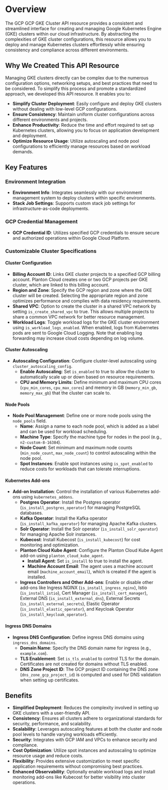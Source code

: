 # Overview

The GCP GCP GKE Cluster API resource provides a consistent and streamlined interface for creating and managing Google Kubernetes Engine (GKE) clusters within our cloud infrastructure. By abstracting the complexities of GKE cluster configurations, this resource allows you to deploy and manage Kubernetes clusters effortlessly while ensuring consistency and compliance across different environments.

## Why We Created This API Resource

Managing GKE clusters directly can be complex due to the numerous configuration options, networking setups, and best practices that need to be considered. To simplify this process and promote a standardized approach, we developed this API resource. It enables you to:

- **Simplify Cluster Deployment**: Easily configure and deploy GKE clusters without dealing with low-level GCP configurations.
- **Ensure Consistency**: Maintain uniform cluster configurations across different environments and projects.
- **Enhance Productivity**: Reduce the time and effort required to set up Kubernetes clusters, allowing you to focus on application development and deployment.
- **Optimize Resource Usage**: Utilize autoscaling and node pool configurations to efficiently manage resources based on workload demands.

## Key Features

### Environment Integration

- **Environment Info**: Integrates seamlessly with our environment management system to deploy clusters within specific environments.
- **Stack Job Settings**: Supports custom stack job settings for infrastructure-as-code deployments.

### GCP Credential Management

- **GCP Credential ID**: Utilizes specified GCP credentials to ensure secure and authorized operations within Google Cloud Platform.

### Customizable Cluster Specifications

#### Cluster Configuration

- **Billing Account ID**: Links GKE cluster projects to a specified GCP billing account. Planton Cloud creates one or two GCP projects per GKE cluster, which are linked to this billing account.
- **Region and Zone**: Specify the GCP region and zone where the GKE cluster will be created. Selecting the appropriate region and zone optimizes performance and complies with data residency requirements.
- **Shared VPC**: Option to create the cluster in a shared VPC network by setting `is_create_shared_vpc` to true. This allows multiple projects to share a common VPC network for better resource management.
- **Workload Logs**: Toggle workload logs for the GKE cluster environment using `is_workload_logs_enabled`. When enabled, logs from Kubernetes pods are sent to Google Cloud Logging. Note that enabling log forwarding may increase cloud costs depending on log volume.

#### Cluster Autoscaling

- **Autoscaling Configuration**: Configure cluster-level autoscaling using `cluster_autoscaling_config`.
    - **Enable Autoscaling**: Set `is_enabled` to true to allow the cluster to automatically scale up or down based on resource requirements.
    - **CPU and Memory Limits**: Define minimum and maximum CPU cores (`cpu_min_cores`, `cpu_max_cores`) and memory in GB (`memory_min_gb`, `memory_max_gb`) that the cluster can scale to.

#### Node Pools

- **Node Pool Management**: Define one or more node pools using the `node_pools` field.
    - **Name**: Assign a name to each node pool, which is added as a label and can be used for workload scheduling.
    - **Machine Type**: Specify the machine type for nodes in the pool (e.g., `n2-custom-8-16384`).
    - **Node Count**: Set minimum and maximum node counts (`min_node_count`, `max_node_count`) to control autoscaling within the node pool.
    - **Spot Instances**: Enable spot instances using `is_spot_enabled` to reduce costs for workloads that can tolerate interruptions.

#### Kubernetes Add-ons

- **Add-on Installation**: Control the installation of various Kubernetes add-ons using `kubernetes_addons`.
    - **Postgres Operator**: Install the Postgres operator (`is_install_postgres_operator`) for managing PostgreSQL databases.
    - **Kafka Operator**: Install the Kafka operator (`is_install_kafka_operator`) for managing Apache Kafka clusters.
    - **Solr Operator**: Install the Solr operator (`is_install_solr_operator`) for managing Apache Solr instances.
    - **Kubecost**: Install Kubecost (`is_install_kubecost`) for cost monitoring and optimization.
    - **Planton Cloud Kube Agent**: Configure the Planton Cloud Kube Agent add-on using `planton_cloud_kube_agent`.
        - **Install Agent**: Set `is_install` to true to install the agent.
        - **Machine Account Email**: The agent uses a machine account email (`machine_account_email`), which is created if the agent is installed.
    - **Ingress Controllers and Other Add-ons**: Enable or disable other add-ons like Ingress NGINX (`is_install_ingress_nginx`), Istio (`is_install_istio`), Cert Manager (`is_install_cert_manager`), External DNS (`is_install_external_dns`), External Secrets (`is_install_external_secrets`), Elastic Operator (`is_install_elastic_operator`), and Keycloak Operator (`is_install_keycloak_operator`).

#### Ingress DNS Domains

- **Ingress DNS Configuration**: Define ingress DNS domains using `ingress_dns_domains`.
    - **Domain Name**: Specify the DNS domain name for ingress (e.g., `example.com`).
    - **TLS Enablement**: Set `is_tls_enabled` to control TLS for the domain. Certificates are not created for domains without TLS enabled.
    - **DNS Zone Project ID**: The GCP project ID containing the DNS zone (`dns_zone_gcp_project_id`) is computed and used for DNS validation when setting up certificates.

## Benefits

- **Simplified Deployment**: Reduces the complexity involved in setting up GKE clusters with a user-friendly API.
- **Consistency**: Ensures all clusters adhere to organizational standards for security, performance, and scalability.
- **Scalability**: Leverages autoscaling features at both the cluster and node pool levels to handle varying workloads efficiently.
- **Security**: Integrates with GCP IAM and VPCs to enhance security and compliance.
- **Cost Optimization**: Utilize spot instances and autoscaling to optimize resource usage and reduce costs.
- **Flexibility**: Provides extensive customization to meet specific application requirements without compromising best practices.
- **Enhanced Observability**: Optionally enable workload logs and install monitoring add-ons like Kubecost for better visibility into cluster operations.
